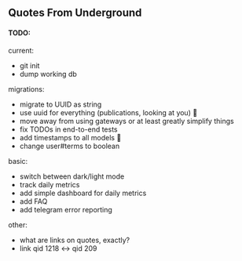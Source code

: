 ## Quotes From Underground

#### TODO:

current:

 * git init
 * dump working db

migrations:

 * migrate to UUID as string
 * use uuid for everything (publications, looking at you) :facepalm:
 * move away from using gateways or at least greatly simplify things
 * fix TODOs in end-to-end tests
 * add timestamps to all models :facepalm:
 * change user#terms to boolean

basic:

 * switch between dark/light mode
 * track daily metrics
 * add simple dashboard for daily metrics
 * add FAQ
 * add telegram error reporting

other:

 * what are links on quotes, exactly?
 * link qid 1218 <-> qid 209
